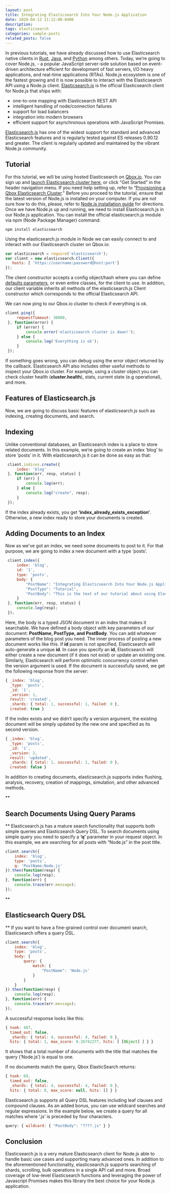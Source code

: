 ```yaml
---
layout: post
title: Integrating Elasticsearch Into Your Node.js Application
date: 2020-04-12 11:12:00-0400
description: 
tags: elasticsearch
categories: sample-posts
related_posts: false
---
```


In previous tutorials, we have already discussed how to use Elasticsearch native clients in [Rust](https://qbox.io/blog/elasticsearch-rest-client-idiomatic-rust-tutorial), [Java](https://qbox.io/blog/rest-calls-new-java-elasticsearch-client-tutorial?utm_source=qbox.io&utm_medium=article&utm_campaign=elasticsearch-rest-client-idiomatic-rust-tutorial), and [Python](https://qbox.io/blog/python-scripts-interact-elasticsearch-examples?utm_source=qbox.io&utm_medium=article&utm_campaign=elasticsearch-rest-client-idiomatic-rust-tutorial) among others. Today, we’re going to cover Node.js, - a popular JavaScript server-side solution based on event-driven architecture efficient for development of fast servers, I/O heavy applications, and real-time applications (RTAs). Node.js ecosystem is one of the fastest growing and it is now possible to interact with the Elasticsearch API using a Node.js client. 
[Elasticsearch.js](https://github.com/elastic/elasticsearch-js) is the official Elasticsearch client for Node.js that ships with:

 - one-to-one mapping with Elasticsearch REST API  
 -  intelligent handling of node/connection failures
 - support for load balancers
 - integration into modern browsers      
 - efficient support for asynchronous operations with JavaScript
   Promises.

[Elasticsearch.js](https://github.com/elastic/elasticsearch-js) has one of the widest support for standard and advanced Elasticsearch features and is regularly tested against ES releases 0.90.12 and greater. The client is regularly updated and maintained by the vibrant Node.js community. 

**Tutorial**
------------

For this tutorial, we will be using hosted Elasticsearch on [Qbox.io](https://qbox.io/). You can sign up and  [launch Elasticsearch cluster here](https://qbox.io/signup?utm_source=blog&utm_campaign=tutorial&utm_term=launch_your_cluster&utm_medium=article),  or click "Get Started" in the header navigation menu. If you need help setting up,  refer to “[Provisioning a Qbox Elasticsearch Cluster](https://qbox.io/blog/provisioning-a-qbox-elasticsearch-cluster?utm_source=tutorial&utm_term=provision&utm_medium=article&utm_campaign=index-attachments-files-elasticsearch-mapper).”
Before you proceed to the tutorial, ensure that the latest version of Node.js is installed on your computer. If you are not sure how to do this, please, refer to [Node.js installation guide](https://nodejs.org/uk/download/package-manager/) for directions. 
Once we have Node.js up and running, we need to install Elasticsearch.js in our Node.js application. You can install the official elasticsearch.js module via npm (Node Package Manager) command:

    npm install elasticsearch

Using the elasticsearch.js module in Node we can easily connect to and interact with our Elasticsearch cluster on Qbox.io:
```javascript
var elasticsearch = require('elasticsearch');
var client = new elasticsearch.Client({
   hosts: [ 'https://username:password@host:port']
});
```
The client  constructor accepts a config object/hash where you can define [defaults parameters](https://www.elastic.co/guide/en/elasticsearch/client/javascript-api/current/configuration.html), or even entire classes, for the client to use.
In addition, our client variable inherits all methods of the elasticsearch.js Client constructor which corresponds to the official Elasticsearch API. 

We can now ping to our Qbox.io cluster to check if everything is ok.
``` javascript
client.ping({
     requestTimeout: 30000,
 }, function(error) {
     if (error) {
         console.error('elasticsearch cluster is down!');
     } else {
         console.log('Everything is ok');
     }
 });
```
If something goes wrong, you can debug using the error object returned by the callback. Elasticsearch API also includes other useful methods to inspect your Qbox.io cluster. For example, using a cluster object you can check cluster health (**cluster.health**), stats, current state (e.g operational), and more. 

**Features of Elasticsearch.js**
--------------------------------
Now, we are going to discuss basic features of elasticsearch.js such as indexing, creating documents, and search. 

**Indexing**
------------

Unlike conventional databases, an Elasticsearch index is a place to store related documents. In this example, we’re going to create an index ‘blog’ to store ‘posts’ in it. With elasticsearch.js it can be done as easy as that: 
```javascript
 client.indices.create({
     index: 'blog'
 }, function(err, resp, status) {
     if (err) {
         console.log(err);
     } else {
         console.log("create", resp);
     }
 });
```
If the index already exists, you get **‘index_already_exists_exception’**. Otherwise, a new index ready to store your documents is created. 

**Adding Documents to an Index**
--------------------------

Now as we've got an index, we need some documents to post to it. For that purpose, we are going to index a new document with a type ‘posts’. 
```javascript
 client.index({
     index: 'blog',
     id: '1',
     type: 'posts',
     body: {
         "PostName": "Integrating Elasticsearch Into Your Node.js Application",
         "PostType": "Tutorial",
         "PostBody": "This is the text of our tutorial about using Elasticsearch in your Node.js application.",
     }
 }, function(err, resp, status) {
     console.log(resp);
 });
```

Here, the body is a typed JSON document in an index that makes it searchable. We have defined a body object with key parameters of our document: **PostName, PostType, and PostBody**. You can add whatever parameters of the blog post you need. 
The inner process of posting a new document works like this. If **id** param is not specified, Elasticsearch will auto-generate a unique **id**. In case you specify an **id**, Elasticsearch will either create a new document (if it does not exist) or update an existing one. Similarly, Elasticsearch will perform optimistic concurrency control when the version argument is used. 
If the document is successfully saved, we get the following response from the server:
```javascript
{ _index: 'blog',
  _type: 'posts',
  _id: '1',
  _version: 1,
  result: 'created',
  _shards: { total: 1, successful: 1, failed: 0 },
  created: true }
```
If the index exists and we didn’t specify a version argument, the existing document will be simply updated by the new one and specified as its second version. 
```javascript
{ _index: 'blog',
  _type: 'posts',
  _id: '1',
  _version: 2,
  result: 'updated',
  _shards: { total: 1, successful: 1, failed: 0 },
  created: false }
```
In addition to creating documents, elasticsearch.js  supports index flushing, analysis, recovery, creation of mappings, simulation, and other advanced methods.
 
**

**Search Documents Using Query Params**
--------------------------------------

**
Elasticsearch.js has a mature search functionality that supports both simple queries and Elasticsearch Query DSL. To search documents using simple query you need to specify a **‘q’** parameter in your request object. In this example, we are searching for all posts with “Node.js” in the post title. 
```javascript
client.search({
    index: 'blog',
    type: 'posts',
    q: 'PostName:Node.js'
}).then(function(resp) {
    console.log(resp);
}, function(err) {
    console.trace(err.message);
});
```


**

**Elasticsearch Query DSL**
-----------------------

**
If you want to have a fine-grained control over document search, Elasticsearch offers a query DSL. 
```javascript
client.search({
    index: 'blog',
    type: 'posts',
    body: {
        query: {
            match: {
                "PostName": 'Node.js'
            }
        }
    }
}).then(function(resp) {
    console.log(resp);
}, function(err) {
    console.trace(err.message);
});
```
A successful response looks like this:
```javascript
{ took: 407,
  timed_out: false,
  _shards: { total: 4, successful: 4, failed: 0 },
  hits: { total: 1, max_score: 0.26742277, hits: [ [Object] ] } }
```

It shows that a total number of documents with the title that matches the query (‘Node.js’) is equal to one.

If no documents match the query, Qbox ElasticSearch returns:
```javascript
{ took: 69,
  timed_out: false,
  _shards: { total: 4, successful: 4, failed: 0 },
  hits: { total: 0, max_score: null, hits: [] } }
```
Elasticsearch.js supports all Query DSL features including leaf clauses and compound clauses. As an added bonus, you can use wildcard searches and regular expressions. 
In the example below, we create a query for all matches where ‘.js’ is preceded by four characters. 
```javascript
query: { wildcard: { "PostBody": "????.js" } }
```

**Conclusion**
----------

Elasticsearch.js is a very mature Elasticsearch client for Node.js able to handle basic use cases and supporting many advanced ones. In addition to the aforementioned functionality, elasticsearch.js supports searching of shards, scrolling, bulk operations in a single API call and more. Broad coverage of low-level Elasticsearch functions and leveraging the power of Javascript Promises makes this library the best choice for your Node.js application. 


